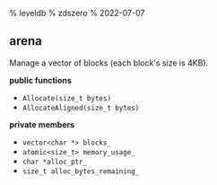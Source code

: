 % leveldb
% zdszero
% 2022-07-07

## arena

Manage a vector of blocks (each block's size is 4KB).

__public functions__

* `Allocate(size_t bytes)`
* `AllocateAligned(size_t bytes)`

__private members__

* `vector<char *> blocks_`
* `atomic<size_t> memory_usage_`
* `char *alloc_ptr_`
* `size_t alloc_bytes_remaining_`
